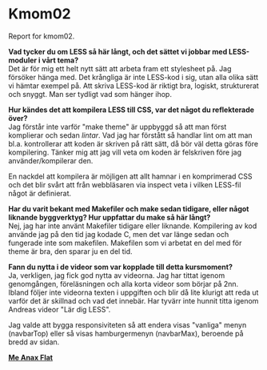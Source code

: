 Kmom02
===============================

Report for kmom02.


**Vad tycker du om LESS så här långt, och det sättet vi jobbar med LESS-moduler i vårt tema?**  
Det är för mig ett helt nytt sätt att arbeta fram ett stylesheet på. Jag försöker hänga med. Det krångliga är inte LESS-kod i sig, utan alla olika sätt vi hämtar exempel på. Att skriva LESS-kod är riktigt bra, logiskt, strukturerat och snyggt. Man ser tydligt vad som hänger ihop.

**Hur kändes det att kompilera LESS till CSS, var det något du reflekterade över?**  
Jag förstår inte varför "make theme" är uppbyggd så att man först komplierar och sedan *lintar*. Vad jag har förstått så handlar lint om att man bl.a. kontrollerar att koden är skriven på rätt sätt, då bör väl detta göras före kompilering. Tänker mig att jag vill veta om koden är felskriven före jag använder/kompilerar den.

En nackdel att kompilera är möjligen att allt hamnar i en komprimerad CSS och det blir svårt att från webbläsaren via inspect veta i vilken LESS-fil något är definierat.

**Har du varit bekant med Makefiler och make sedan tidigare, eller något liknande byggverktyg? Hur uppfattar du make så här långt?**  
Nej, jag har inte använt Makefiler tidigare eller liknande. Kompilering av kod använde jag på den tid jag kodade C, men det var länge sedan och fungerade inte som makefilen. Makefilen som vi arbetat en del med för theme är bra, den sparar ju en del tid.

**Fann du nytta i de videor som var kopplade till detta kursmoment?**  
Ja, verkligen, jag fick god nytta av videorna. Jag har tittat igenom genomgången, föreläsningen och alla korta videor som börjar på 2nn. Ibland följer inte videorna texten i uppgiften och blir då lite klurigt att reda ut varför det är skillnad och vad det innebär. Har tyvärr inte hunnit titta igenom Andreas videor "Lär dig LESS".

Jag valde att bygga responsiviteten så att endera visas "vanliga" menyn (navbarTop) eller så visas hamburgermenyn (navbarMax), beroende på bredd av sidan.

**[Me Anax Flat](http://www.student.bth.se/~anbp17/dbwebb-kurser/design/me/anax-flat/htdocs/index.php)**  
